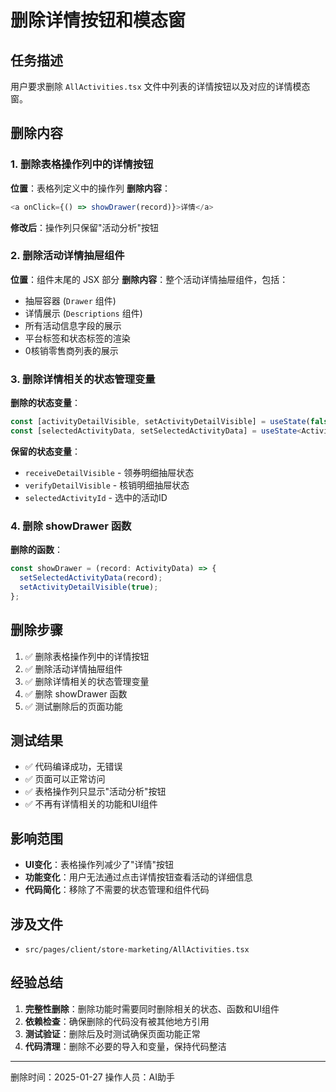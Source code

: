 # 删除详情按钮和模态窗

## 任务描述
用户要求删除 `AllActivities.tsx` 文件中列表的详情按钮以及对应的详情模态窗。

## 删除内容

### 1. 删除表格操作列中的详情按钮
**位置**：表格列定义中的操作列
**删除内容**：
```typescript
<a onClick={() => showDrawer(record)}>详情</a>
```

**修改后**：操作列只保留"活动分析"按钮

### 2. 删除活动详情抽屉组件
**位置**：组件末尾的 JSX 部分
**删除内容**：整个活动详情抽屉组件，包括：
- 抽屉容器 (`Drawer` 组件)
- 详情展示 (`Descriptions` 组件)
- 所有活动信息字段的展示
- 平台标签和状态标签的渲染
- 0核销零售商列表的展示

### 3. 删除详情相关的状态管理变量
**删除的状态变量**：
```typescript
const [activityDetailVisible, setActivityDetailVisible] = useState(false);
const [selectedActivityData, setSelectedActivityData] = useState<ActivityData | null>(null);
```

**保留的状态变量**：
- `receiveDetailVisible` - 领券明细抽屉状态
- `verifyDetailVisible` - 核销明细抽屉状态
- `selectedActivityId` - 选中的活动ID

### 4. 删除 showDrawer 函数
**删除的函数**：
```typescript
const showDrawer = (record: ActivityData) => {
  setSelectedActivityData(record);
  setActivityDetailVisible(true);
};
```

## 删除步骤
1. ✅ 删除表格操作列中的详情按钮
2. ✅ 删除活动详情抽屉组件
3. ✅ 删除详情相关的状态管理变量
4. ✅ 删除 showDrawer 函数
5. ✅ 测试删除后的页面功能

## 测试结果
- ✅ 代码编译成功，无错误
- ✅ 页面可以正常访问
- ✅ 表格操作列只显示"活动分析"按钮
- ✅ 不再有详情相关的功能和UI组件

## 影响范围
- **UI变化**：表格操作列减少了"详情"按钮
- **功能变化**：用户无法通过点击详情按钮查看活动的详细信息
- **代码简化**：移除了不需要的状态管理和组件代码

## 涉及文件
- `src/pages/client/store-marketing/AllActivities.tsx`

## 经验总结
1. **完整性删除**：删除功能时需要同时删除相关的状态、函数和UI组件
2. **依赖检查**：确保删除的代码没有被其他地方引用
3. **测试验证**：删除后及时测试确保页面功能正常
4. **代码清理**：删除不必要的导入和变量，保持代码整洁

---
删除时间：2025-01-27
操作人员：AI助手